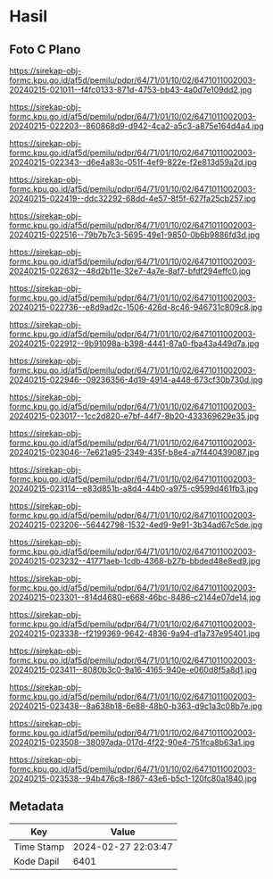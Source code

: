 # Hasil

## Foto C Plano

https://sirekap-obj-formc.kpu.go.id/af5d/pemilu/pdpr/64/71/01/10/02/6471011002003-20240215-021011--f4fc0133-871d-4753-bb43-4a0d7e109dd2.jpg

https://sirekap-obj-formc.kpu.go.id/af5d/pemilu/pdpr/64/71/01/10/02/6471011002003-20240215-022203--860868d9-d942-4ca2-a5c3-a875e164d4a4.jpg

https://sirekap-obj-formc.kpu.go.id/af5d/pemilu/pdpr/64/71/01/10/02/6471011002003-20240215-022343--d6e4a83c-051f-4ef9-822e-f2e813d59a2d.jpg

https://sirekap-obj-formc.kpu.go.id/af5d/pemilu/pdpr/64/71/01/10/02/6471011002003-20240215-022419--ddc32292-68dd-4e57-8f5f-627fa25cb257.jpg

https://sirekap-obj-formc.kpu.go.id/af5d/pemilu/pdpr/64/71/01/10/02/6471011002003-20240215-022516--79b7b7c3-5695-49e1-9850-0b6b9886fd3d.jpg

https://sirekap-obj-formc.kpu.go.id/af5d/pemilu/pdpr/64/71/01/10/02/6471011002003-20240215-022632--48d2b11e-32e7-4a7e-8af7-bfdf294effc0.jpg

https://sirekap-obj-formc.kpu.go.id/af5d/pemilu/pdpr/64/71/01/10/02/6471011002003-20240215-022736--e8d9ad2c-1506-426d-8c46-946731c809c8.jpg

https://sirekap-obj-formc.kpu.go.id/af5d/pemilu/pdpr/64/71/01/10/02/6471011002003-20240215-022912--9b91098a-b398-4441-87a0-fba43a449d7a.jpg

https://sirekap-obj-formc.kpu.go.id/af5d/pemilu/pdpr/64/71/01/10/02/6471011002003-20240215-022946--09236356-4d19-4914-a448-673cf30b730d.jpg

https://sirekap-obj-formc.kpu.go.id/af5d/pemilu/pdpr/64/71/01/10/02/6471011002003-20240215-023017--1cc2d820-e7bf-44f7-8b20-433369629e35.jpg

https://sirekap-obj-formc.kpu.go.id/af5d/pemilu/pdpr/64/71/01/10/02/6471011002003-20240215-023046--7e621a95-2349-435f-b8e4-a7f440439087.jpg

https://sirekap-obj-formc.kpu.go.id/af5d/pemilu/pdpr/64/71/01/10/02/6471011002003-20240215-023114--e83d851b-a8d4-44b0-a975-c9599d461fb3.jpg

https://sirekap-obj-formc.kpu.go.id/af5d/pemilu/pdpr/64/71/01/10/02/6471011002003-20240215-023206--56442798-1532-4ed9-9e91-3b34ad67c5de.jpg

https://sirekap-obj-formc.kpu.go.id/af5d/pemilu/pdpr/64/71/01/10/02/6471011002003-20240215-023232--41771aeb-1cdb-4368-b27b-bbded48e8ed9.jpg

https://sirekap-obj-formc.kpu.go.id/af5d/pemilu/pdpr/64/71/01/10/02/6471011002003-20240215-023301--814d4680-e668-46bc-8486-c2144e07de14.jpg

https://sirekap-obj-formc.kpu.go.id/af5d/pemilu/pdpr/64/71/01/10/02/6471011002003-20240215-023338--f2199369-9642-4836-9a94-d1a737e95401.jpg

https://sirekap-obj-formc.kpu.go.id/af5d/pemilu/pdpr/64/71/01/10/02/6471011002003-20240215-023411--8080b3c0-9a16-4165-940e-e060d8f5a8d1.jpg

https://sirekap-obj-formc.kpu.go.id/af5d/pemilu/pdpr/64/71/01/10/02/6471011002003-20240215-023438--8a638b18-6e88-48b0-b363-d9c1a3c08b7e.jpg

https://sirekap-obj-formc.kpu.go.id/af5d/pemilu/pdpr/64/71/01/10/02/6471011002003-20240215-023508--38097ada-017d-4f22-90e4-751fca8b63a1.jpg

https://sirekap-obj-formc.kpu.go.id/af5d/pemilu/pdpr/64/71/01/10/02/6471011002003-20240215-023538--94b476c8-f867-43e6-b5c1-120fc80a1840.jpg


## Metadata

| Key        | Value               |
| ---------- | ------------------- |
| Time Stamp | 2024-02-27 22:03:47 |
| Kode Dapil | 6401                |



